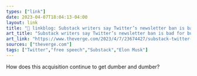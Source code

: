 ```yaml
---
types: ["link"]
date: 2023-04-07T18:04:13-04:00
layout: link
title: "🔗 linkblog: Substack writers say Twitter’s newsletter ban is bad for business — and worse for Twitter - The Verge'"
art_title: "Substack writers say Twitter’s newsletter ban is bad for business — and worse for Twitter - The Verge"
art_link: "https://www.theverge.com/2023/4/7/23674427/substack-twitter-writers-founders-mad-restrictions-elon-musk"
sources: ["theverge.com"]
tags: ["Twitter","free speech","Substack","Elon Musk"]
---
```

How does this acquisition continue to get dumber and dumber?  
 
